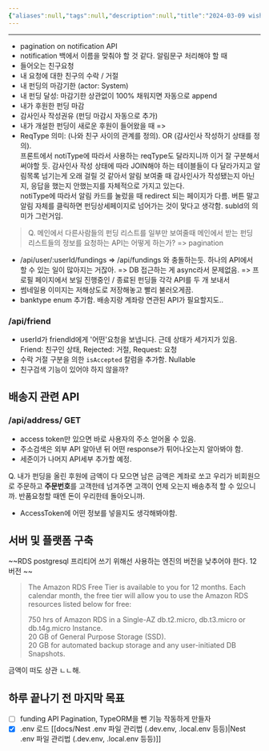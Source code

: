 ```yaml
---
{"aliases":null,"tags":null,"description":null,"title":"2024-03-09 wishfunding pagination, reqtype, 친구API, 배송지 티AP,I서버 플랫폼 구축끌모아펀딩 회의록","created":"2024-03-09T17:47:26","updated":"2024-03-10T10315:0241542:38","dg-publish":true,"permalink":"/docs/2024-03-09 wishfunding pagination, reqtype, 친구API, 배송지 API, 서버 플랫폼 구축/","dgPassFrontmatter":true}
---
```


---
- pagination on notification API  
- notification 백에서 이름을 맞춰야 할 것 같다. 알림문구 처리해야 할 때  
- 들어오는 친구요청  
- 내 요청에 대한 친구의 수락 / 거절  
- 내 펀딩의 마감기한 (actor: System)  
- 내 펀딩 달성: 마감기한 상관없이 100% 채워지면 자동으로 append  
- 내가 후원한 펀딩 마감  
- 감사인사 작성권유 (펀딩 마감시 자동으로 추가)  
- 내가 개설한 펀딩이 새로운 후원이 들어왔을 때 =>  
- ReqType 의미: (나와 친구 사이의 관계를 정의). OR (감사인사 작성하기 상태를 정의).  
프론트에서 notiType에 따라서 사용하는 reqType도 달라지니까 이거 잘 구분해서 써야할 듯. 감사인사 작성 상태에 따라 JOIN해야 하는 테이블들이 다 달라가지고 알림목록 넘기는게 오래 걸릴 것 같아서 알림 보여줄 때 감사인사가 작성됐는지 아닌지, 응답을 했는지 안했는지를 자체적으로 가지고 있는다.  
notiType에 따라서 알림 카드를 눌렀을 때 redirect 되는 페이지가 다름. 버튼 말고 알림 자체를 클릭하면 펀딩상세페이지로 넘어가는 것이 맞다고 생각함. subId의 의미가 그런거임.  

> Q. 메인에서 다른사람들의 펀딩 리스트를 일부만 보여줄때 메인에서 받는 펀딩 리스트들의 정보를 요청하는 API는 어떻게 하는가? => pagination  

- /api/user/:userId/fundings => /api/fundings 와 충돌하는듯. 하나의 API에서 할 수 있는 일이 많아지는 거잖아. => DB 접근하는 게 async라서 문제없음. => 프로필 페이지에서 보일 진행중인 / 종료된 펀딩들 각각 API를 두 개 보내서  
- 썸네일용 이미지는 저해상도로 저장해놓고 빨리 불러오게끔.  
- banktype enum 추가함. 배송지랑 계좌랑 연관된 API가 필요할지도..  

### /api/friend  

- userId가 friendId에게 '어떤'요청을 보냅니다. 근데 상태가 세가지가 있음. Friend: 친구인 상태, Rejected: 거절, Request: 요청  
- 수락 거절 구분을 의한 `isAccepted` 칼럼을 추가함. Nullable  
- 친구검색 기능이 있어야 하지 않을까?  

## 배송지 관련 API  

### /api/address/ GET  

- access token만 있으면 바로 사용자의 주소 얻어올 수 있음.  
- 주소검색은 외부 API 알아낸 뒤 어떤 response가 튀어나오는지 알아봐야 함.  
- 세준이가 나머지 API세부 추가할 예정.  
  
Q. 내가 펀딩을 올린 후원에 금액이 다 모으면 남은 금액은 계좌로 쏘고 우리가 비회원으로 주문하고 **주문번호**를 고객한테 넘겨주면 고객이 언제 오는지 배송추적 할 수 있으니까. 반품요청할 때엔 돈이 우리한테 돌아오니까.  
  
- AccessToken에 어떤 정보를 넣을지도 생각해봐야함.

## 서버 및 플랫폼 구축  

~~RDS postgresql 프리티어 쓰기 위해선 사용하는 엔진의 버전을 낮추어야 한다. 12버전  ~~

> The Amazon RDS Free Tier is available to you for 12 months. Each calendar month, the free tier will allow you to use the Amazon RDS resources listed below for free:  
>   
> 750 hrs of Amazon RDS in a Single-AZ db.t2.micro, db.t3.micro or db.t4g.micro Instance.  
> 20 GB of General Purpose Storage (SSD).  
> 20 GB for automated backup storage and any user-initiated DB Snapshots.  

금액이 떠도 상관 ㄴㄴ해.

## 하루 끝나기 전 마지막 목표

- [ ] funding API Pagination, TypeORM을 뺀 기능 작동하게 만들자
- [x] .env 로드 [[docs/Nest .env 파일 관리법 (.dev.env, .local.env 등등)\|Nest .env 파일 관리법 (.dev.env, .local.env 등등)]]
